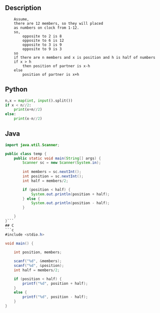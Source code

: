 ## Description
```
	Assume,
	there are 12 members, so they will placed 
	as numbers on clock from 1-12.
	so,
		opposite to 2 is 8
		opposite to 6 is 12
		opposite to 3 is 9
		opposite to 9 is 3
	so
	if there are n members and x is position and h is half of numbers
	if x > h
		then position of partner is x-h
	else
		position of partner is x+h
```
## Python
```python
n,x = map(int, input().split())
if x < n//2:
    print(x+n//2)
else:
    print(x-n//2)
```
## Java
```java
import java.util.Scanner;

public class temp {
	public static void main(String[] args) {
		Scanner sc = new Scanner(System.in);
		
		int members = sc.nextInt();
		int position = sc.nextInt();
		int half = members/2;

		if (position < half) {
			System.out.println(position + half);
		} else {
			System.out.println(position - half);
		}

	}
}```
## C
```c
#include <stdio.h>

void main() {
	
	int position, members;

	scanf("%d", &members);
	scanf("%d", &position);
	int half = members/2;

	if (position < half) {
		printf("%d", position + half);
	}
	else {
		printf("%d", position - half);
	}
}

```
